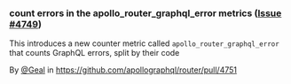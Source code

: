 ### count errors in the apollo_router_graphql_error metrics ([Issue #4749](https://github.com/apollographql/router/issues/4749))

This introduces a new counter metric called `apollo_router_graphql_error` that counts GraphQL errors, split by their code

By [@Geal](https://github.com/Geal) in https://github.com/apollographql/router/pull/4751